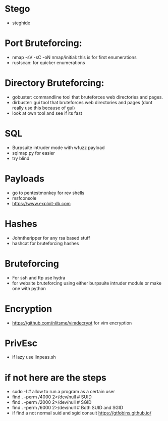 


# Stego

 - steghide



# Port Bruteforcing:
 - nmap -sV -sC -oN nmap/initial: this is for first enumerations 
 - rustscan: for quicker enumerations

# Directory Bruteforcing:
 - gobuster: commandline tool that bruteforces web directories and pages.
 - dirbuster: gui tool that bruteforces web directories and pages (dont really use this because of gui)
 - look at own tool and see if its fast
# SQL
 - Burpsuite intruder mode with wfuzz payload
 - sqlmap.py for easier
 - try blind
# Payloads
- go to pentestmonkey for rev shells
- msfconsole 
- https://www.exploit-db.com

# Hashes
 - Johntheripper for any rsa based stuff
 - hashcat for bruteforcing hashes
 
 # Bruteforcing 
 - For ssh and ftp use hydra
 - for website bruteforcing using either burpsuite intruder module or make one with python
# Encryption
 - https://github.com/nlitsme/vimdecrypt for vim encryption
# PrivEsc
 - if lazy use linpeas.sh
 # if not here are the steps
 - sudo -l # allow to run a program as a certain user
 - find . -perm /4000 2>/dev/null # SUID   
 - find . -perm /2000 2>/dev/null # SGID
 - find . -perm /6000 2>/dev/null # Both SUID and SGID
 - if find a not normal suid and sgid consult https://gtfobins.github.io/
  

